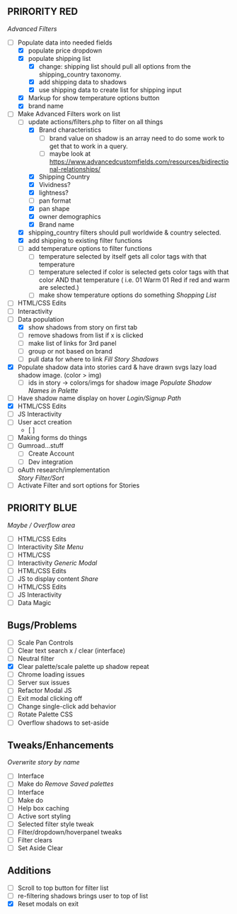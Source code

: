 ## PRIRORITY RED
*Advanced Filters*
  - [ ] Populate data into needed fields
	- [x] populate price dropdown
	- [x] populate shipping list
		- [x] change: shipping list should pull all options from the shipping_country taxonomy.
		- [x] add shipping data to shadows
		- [x] use shipping data to create list for shipping input
	- [x] Markup for show temperature options button
	- [x] brand name
  - [ ] Make Advanced Filters work on list
	  - [ ] update actions/filters.php to filter on all things
		- [x] Brand characteristics
			- [ ] brand value on shadow is an array need to do some work to get that to work in a query.
			- [ ] maybe look at https://www.advancedcustomfields.com/resources/bidirectional-relationships/
		- [x] Shipping Country
		- [x] Vividness?
		- [x] lightness?
		- [ ] pan format
		- [x] pan shape
		- [x] owner demographics
		- [x] Brand name
	- [x] shipping_country filters should pull worldwide & country selected.
	- [x] add shipping to existing filter functions
	- [ ] add temperature options to filter functions
		- [ ] temperature selected by itself gets all color tags with that temperature
		- [ ] temperature selected if color is selected gets color tags with that color AND that temperature ( i.e. 01 Warm 01 Red if red and warm are selected.)
		- [ ] make show temperature options do something
*Shopping List*
  - [ ] HTML/CSS Edits
  - [ ] Interactivity
  - [ ] Data population
	  - [x] show shadows from story on first tab
	  - [ ] remove shadows from list if x is clicked
	  - [ ] make list of links for 3rd panel
	  - [ ] group or not based on brand
	  - [ ] pull data for where to link
*Fill Story Shadows*
  - [x] Populate shadow data into stories card & have drawn svgs lazy load shadow image. (color > img)
	- [ ] ids in story -> colors/imgs for shadow image
*Populate Shadow Names in Palette*
  - [ ] Have shadow name display on hover
*Login/Signup Path*
  - [x] HTML/CSS Edits
  - [ ] JS Interactivity
  - [ ] User acct creation
	- [ ]  
  - [ ] Making forms do things
  - [ ] Gumroad...stuff
    - [ ] Create Account
    - [ ] Dev integration
  - [ ] oAuth research/implementation  
*Story Filter/Sort*
  - [ ] Activate Filter and sort options for Stories

## PRIORITY BLUE
*Maybe / Overflow area*
  - [ ] HTML/CSS Edits
  - [ ] Interactivity
*Site Menu*
  - [ ] HTML/CSS
  - [ ] Interactivity
*Generic Modal*
  - [ ] HTML/CSS Edits
  - [ ] JS to display content
*Share*
  - [ ] HTML/CSS Edits
  - [ ] JS Interactivity
  - [ ] Data Magic

## Bugs/Problems

- [ ] Scale Pan Controls
- [ ] Clear text search x / clear (interface)
- [ ] Neutral filter
- [x] Clear palette/scale palette up shadow repeat
- [ ] Chrome loading issues
- [ ] Server sux issues
- [ ] Refactor Modal JS
- [ ] Exit modal clicking off
- [ ] Change single-click add behavior
- [ ] Rotate Palette CSS
- [ ] Overflow shadows to set-aside

## Tweaks/Enhancements
*Overwrite story by name*
  - [ ] Interface
  - [ ] Make do
*Remove Saved palettes*
  - [ ] Interface
  - [ ] Make do
- [ ] Help box caching
- [ ] Active sort styling
- [ ] Selected filter style tweak
- [ ] Filter/dropdown/hoverpanel tweaks
- [ ] Filter clears
- [ ] Set Aside Clear

## Additions

- [ ] Scroll to top button for filter list
- [ ] re-filtering shadows brings user to top of list
- [x] Reset modals on exit
